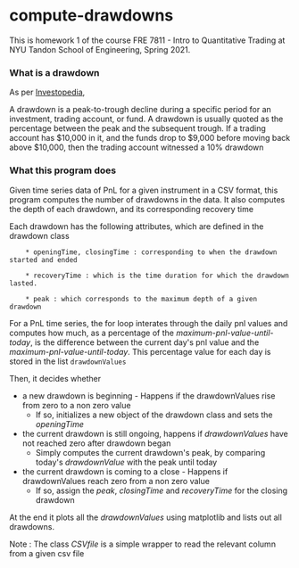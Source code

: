 # compute-drawdowns

This is homework 1 of the course FRE 7811 - Intro to Quantitative Trading  at NYU Tandon School of Engineering, Spring 2021.


### What  is a drawdown

 As per [Investopedia](https://www.investopedia.com/terms/d/drawdown.asp),

A drawdown is a peak-to-trough decline during a specific period for an investment, trading account, or fund. A drawdown is usually quoted as the percentage between the peak and the subsequent trough. If a trading account has $10,000 in it, and the funds drop to $9,000 before moving back above $10,000, then the trading account witnessed a 10% drawdown

### What this program does

Given time series data of PnL for a given instrument in a CSV format, this program computes the number of drawdowns in the data.
It also computes the depth of each drawdown, and its corresponding recovery time

Each drawdown has the following attributes, which are defined in the drawdown class

        
        * openingTime, closingTime : corresponding to when the drawdown started and ended    
        
        * recoveryTime : which is the time duration for which the drawdown lasted.        
        
        * peak : which corresponds to the maximum depth of a given drawdown
        
        
        
For a PnL time series, the for loop interates through the daily pnl values and computes how much, as a percentage of the _maximum-pnl-value-until-today_, is the difference between the current day's pnl value and the _maximum-pnl-value-until-today_. This percentage value for each day is stored in the list `drawdownValues`


Then, it decides whether 

 * a new drawdown is beginning  - Happens if the drawdownValues rise from zero to a non zero value
    * If so, initializes a new object of the drawdown class and sets the _openingTime_   
 * the current drawdown is still ongoing, happens if _drawdownValues_ have not reached zero after drawdown began
    * Simply computes the current drawdown's peak, by comparing today's _drawdownValue_ with the peak until today
 * the current drawdown is coming to a close - Happens if drawdownValues reach zero from a non zero value
    * If so, assign the _peak_, _closingTime_ and _recoveryTime_ for the closing drawdown


At the end it plots all the _drawdownValues_ using matplotlib and lists out all drawdowns.

Note : The class _CSVfile_ is a simple wrapper to read the relevant column from a given csv file

